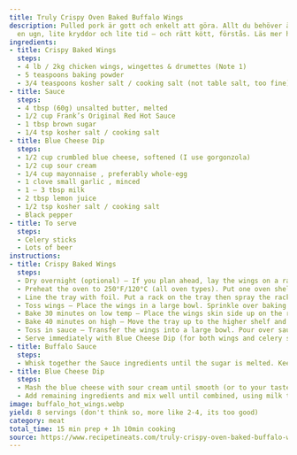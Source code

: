 ```yaml
---
title: Truly Crispy Oven Baked Buffalo Wings
description: Pulled pork är gott och enkelt att göra. Allt du behöver är en gryta,
  en ugn, lite kryddor och lite tid – och rätt kött, förstås. Läs mer här.
ingredients:
- title: Crispy Baked Wings
  steps:
  - 4 lb / 2kg chicken wings, wingettes & drumettes (Note 1)
  - 5 teaspoons baking powder
  - 3/4 teaspoons kosher salt / cooking salt (not table salt, too fine)
- title: Sauce
  steps:
  - 4 tbsp (60g) unsalted butter, melted
  - 1/2 cup Frank’s Original Red Hot Sauce
  - 1 tbsp brown sugar
  - 1/4 tsp kosher salt / cooking salt
- title: Blue Cheese Dip
  steps:
  - 1/2 cup crumbled blue cheese, softened (I use gorgonzola)
  - 1/2 cup sour cream
  - 1/4 cup mayonnaise , preferably whole-egg
  - 1 clove small garlic , minced
  - 1 – 3 tbsp milk
  - 2 tbsp lemon juice
  - 1/2 tsp kosher salt / cooking salt
  - Black pepper
- title: To serve
  steps:
  - Celery sticks
  - Lots of beer
instructions:
- title: Crispy Baked Wings
  steps:
  - Dry overnight (optional) – If you plan ahead, lay the wings on a rack on a rimmed baking tray and let them dry uncovered in the fridge overnight. Alternatively, pat them dry with paper towels.
  - Preheat the oven to 250°F/120°C (all oven types). Put one oven shelf in the lower quarter of the oven and one in the top quarter.
  - Line the tray with foil. Put a rack on the tray then spray the rack with oil.
  - Toss wings – Place the wings in a large bowl. Sprinkle over baking powder and salt. Use hands to toss well (or shake in ziplock bag) to coat wings evenly.
  - Bake 30 minutes on low temp – Place the wings skin side up on the rack (ok if snug, they shrink). Bake on the lower shelf in the oven for 30 minutes.
  - Bake 40 minutes on high – Move the tray up to the higher shelf and turn the oven up to 425°F / 220°C (all oven types). Bake for a further 40 to 50 minutes, rotating the tray halfway through. The wings do not need to be turned over. They are ready when dark golden brown and the skin is very crispy.
  - Toss in sauce – Transfer the wings into a large bowl. Pour over sauce and toss to coat. (Alternatively, serve wings plain with Buffalo Sauce for dipping).
  - Serve immediately with Blue Cheese Dip (for both wings and celery sticks dunking)!
- title: Buffalo Sauce
  steps:
  - Whisk together the Sauce ingredients until the sugar is melted. Keep warm or reheat just prior to using.
- title: Blue Cheese Dip
  steps:
  - Mash the blue cheese with sour cream until smooth (or to your taste).
  - Add remaining ingredients and mix well until combined, using milk to get it to the consistency you want. Store in the fridge until required. Remove from the fridge 15 minutes before serving.
image: buffalo_hot_wings.webp
yield: 8 servings (don't think so, more like 2-4, its too good)
category: meat
total_time: 15 min prep + 1h 10min cooking
source: https://www.recipetineats.com/truly-crispy-oven-baked-buffalo-wings-my-wings-cookbook/#wprm-recipe-container-19914
---
```


